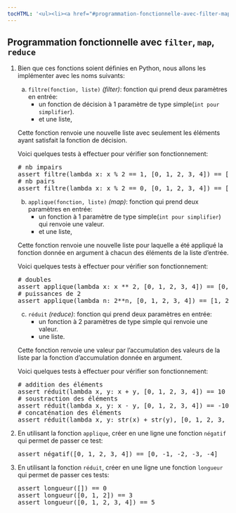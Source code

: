 ```yaml
---
tocHTML: '<ul><li><a href="#programmation-fonctionnelle-avec-filter-map-reduce" data-localhref="true">Programmation fonctionnelle avec <code>filter</code>, <code>map</code>, <code>reduce</code></a></li></ul>'
---
```






<h2 id="programmation-fonctionnelle-avec-filter-map-reduce" class="anchored">Programmation fonctionnelle avec <code>filter</code>, <code>map</code>, <code>reduce</code></h2>
<ol type="1">
<li><p>Bien que ces fonctions soient définies en Python, nous allons les implémenter avec les noms suivants:</p>
<ol type="a">
<li><code>filtre(fonction, liste)</code> <em>(filter)</em>: fonction qui prend deux paramètres en entrée:
<ul>
<li>un fonction de décision à 1 paramètre de type simple(<code>int pour simplifier</code>).</li>
<li>et une liste,</li>
</ul></li>
</ol>
<p>Cette fonction renvoie une nouvelle liste avec seulement les éléments ayant satisfait la fonction de décision.</p>
<p>Voici quelques tests à effectuer pour vérifier son fonctionnement:</p>
<div class="highlight"><pre><span></span><span class="c1"># nb impairs</span>
<span class="k">assert</span> <span class="n">filtre</span><span class="p">(</span><span class="k">lambda</span> <span class="n">x</span><span class="p">:</span> <span class="n">x</span> <span class="o">%</span> <span class="mi">2</span> <span class="o">==</span> <span class="mi">1</span><span class="p">,</span> <span class="p">[</span><span class="mi">0</span><span class="p">,</span> <span class="mi">1</span><span class="p">,</span> <span class="mi">2</span><span class="p">,</span> <span class="mi">3</span><span class="p">,</span> <span class="mi">4</span><span class="p">])</span> <span class="o">==</span> <span class="p">[</span><span class="mi">1</span><span class="p">,</span> <span class="mi">3</span><span class="p">]</span>
<span class="c1"># nb pairs</span>
<span class="k">assert</span> <span class="n">filtre</span><span class="p">(</span><span class="k">lambda</span> <span class="n">x</span><span class="p">:</span> <span class="n">x</span> <span class="o">%</span> <span class="mi">2</span> <span class="o">==</span> <span class="mi">0</span><span class="p">,</span> <span class="p">[</span><span class="mi">0</span><span class="p">,</span> <span class="mi">1</span><span class="p">,</span> <span class="mi">2</span><span class="p">,</span> <span class="mi">3</span><span class="p">,</span> <span class="mi">4</span><span class="p">])</span> <span class="o">==</span> <span class="p">[</span><span class="mi">0</span><span class="p">,</span> <span class="mi">2</span><span class="p">,</span> <span class="mi">4</span><span class="p">]</span>
</pre></div>

<ol start="2" type="a">
<li><code>applique(fonction, liste)</code> <em>(map)</em>: fonction qui prend deux paramètres en entrée:
<ul>
<li>un fonction à 1 paramètre de type simple(<code>int pour simplifier</code>) qui renvoie une valeur.</li>
<li>et une liste,</li>
</ul></li>
</ol>
<p>Cette fonction renvoie une nouvelle liste pour laquelle a été appliqué la fonction donnée en argument à chacun des éléments de la liste d’entrée.</p>
<p>Voici quelques tests à effectuer pour vérifier son fonctionnement:</p>
<div class="highlight"><pre><span></span><span class="c1"># doubles</span>
<span class="k">assert</span> <span class="n">applique</span><span class="p">(</span><span class="k">lambda</span> <span class="n">x</span><span class="p">:</span> <span class="n">x</span> <span class="o">**</span> <span class="mi">2</span><span class="p">,</span> <span class="p">[</span><span class="mi">0</span><span class="p">,</span> <span class="mi">1</span><span class="p">,</span> <span class="mi">2</span><span class="p">,</span> <span class="mi">3</span><span class="p">,</span> <span class="mi">4</span><span class="p">])</span> <span class="o">==</span> <span class="p">[</span><span class="mi">0</span><span class="p">,</span> <span class="mi">1</span><span class="p">,</span> <span class="mi">4</span><span class="p">,</span> <span class="mi">9</span><span class="p">,</span> <span class="mi">16</span><span class="p">]</span>
<span class="c1"># puissances de 2</span>
<span class="k">assert</span> <span class="n">applique</span><span class="p">(</span><span class="k">lambda</span> <span class="n">n</span><span class="p">:</span> <span class="mi">2</span><span class="o">**</span><span class="n">n</span><span class="p">,</span> <span class="p">[</span><span class="mi">0</span><span class="p">,</span> <span class="mi">1</span><span class="p">,</span> <span class="mi">2</span><span class="p">,</span> <span class="mi">3</span><span class="p">,</span> <span class="mi">4</span><span class="p">])</span> <span class="o">==</span> <span class="p">[</span><span class="mi">1</span><span class="p">,</span> <span class="mi">2</span><span class="p">,</span> <span class="mi">4</span><span class="p">,</span> <span class="mi">8</span><span class="p">,</span> <span class="mi">16</span><span class="p">]</span>
</pre></div>

<ol start="3" type="a">
<li><code>réduit</code> <em>(reduce)</em>: fonction qui prend deux paramètres en entrée:
<ul>
<li>un fonction à 2 paramètres de type simple qui renvoie une valeur.</li>
<li>une liste.</li>
</ul></li>
</ol>
<p>Cette fonction renvoie une valeur par l’accumulation des valeurs de la liste par la fonction d’accumulation donnée en argument.</p>
<p>Voici quelques tests à effectuer pour vérifier son fonctionnement:</p>
<div class="highlight"><pre><span></span><span class="c1"># addition des éléments</span>
<span class="k">assert</span> <span class="n">réduit</span><span class="p">(</span><span class="k">lambda</span> <span class="n">x</span><span class="p">,</span> <span class="n">y</span><span class="p">:</span> <span class="n">x</span> <span class="o">+</span> <span class="n">y</span><span class="p">,</span> <span class="p">[</span><span class="mi">0</span><span class="p">,</span> <span class="mi">1</span><span class="p">,</span> <span class="mi">2</span><span class="p">,</span> <span class="mi">3</span><span class="p">,</span> <span class="mi">4</span><span class="p">])</span> <span class="o">==</span> <span class="mi">10</span>
<span class="c1"># soustraction des éléments</span>
<span class="k">assert</span> <span class="n">réduit</span><span class="p">(</span><span class="k">lambda</span> <span class="n">x</span><span class="p">,</span> <span class="n">y</span><span class="p">:</span> <span class="n">x</span> <span class="o">-</span> <span class="n">y</span><span class="p">,</span> <span class="p">[</span><span class="mi">0</span><span class="p">,</span> <span class="mi">1</span><span class="p">,</span> <span class="mi">2</span><span class="p">,</span> <span class="mi">3</span><span class="p">,</span> <span class="mi">4</span><span class="p">])</span> <span class="o">==</span> <span class="o">-</span><span class="mi">10</span>
<span class="c1"># concaténation des éléments</span>
<span class="k">assert</span> <span class="n">réduit</span><span class="p">(</span><span class="k">lambda</span> <span class="n">x</span><span class="p">,</span> <span class="n">y</span><span class="p">:</span> <span class="nb">str</span><span class="p">(</span><span class="n">x</span><span class="p">)</span> <span class="o">+</span> <span class="nb">str</span><span class="p">(</span><span class="n">y</span><span class="p">),</span> <span class="p">[</span><span class="mi">0</span><span class="p">,</span> <span class="mi">1</span><span class="p">,</span> <span class="mi">2</span><span class="p">,</span> <span class="mi">3</span><span class="p">,</span> <span class="mi">4</span><span class="p">])</span> <span class="o">==</span> <span class="s2">"01234"</span>
</pre></div>
</li>
<li><p>En utilisant la fonction <code>applique</code>, créer en une ligne une fonction <code>négatif</code> qui permet de passer ce test:</p>
<div class="highlight"><pre><span></span><span class="k">assert</span> <span class="n">négatif</span><span class="p">([</span><span class="mi">0</span><span class="p">,</span> <span class="mi">1</span><span class="p">,</span> <span class="mi">2</span><span class="p">,</span> <span class="mi">3</span><span class="p">,</span> <span class="mi">4</span><span class="p">])</span> <span class="o">==</span> <span class="p">[</span><span class="mi">0</span><span class="p">,</span> <span class="o">-</span><span class="mi">1</span><span class="p">,</span> <span class="o">-</span><span class="mi">2</span><span class="p">,</span> <span class="o">-</span><span class="mi">3</span><span class="p">,</span> <span class="o">-</span><span class="mi">4</span><span class="p">]</span>
</pre></div>
</li>
<li><p>En utilisant la fonction <code>réduit</code>, créer en une ligne une fonction <code>longueur</code> qui permet de passer ces tests:</p>
<div class="highlight"><pre><span></span><span class="k">assert</span> <span class="n">longueur</span><span class="p">([])</span> <span class="o">==</span> <span class="mi">0</span>
<span class="k">assert</span> <span class="n">longueur</span><span class="p">([</span><span class="mi">0</span><span class="p">,</span> <span class="mi">1</span><span class="p">,</span> <span class="mi">2</span><span class="p">])</span> <span class="o">==</span> <span class="mi">3</span>
<span class="k">assert</span> <span class="n">longueur</span><span class="p">([</span><span class="mi">0</span><span class="p">,</span> <span class="mi">1</span><span class="p">,</span> <span class="mi">2</span><span class="p">,</span> <span class="mi">3</span><span class="p">,</span> <span class="mi">4</span><span class="p">])</span> <span class="o">==</span> <span class="mi">5</span>
</pre></div>
</li>
</ol>

